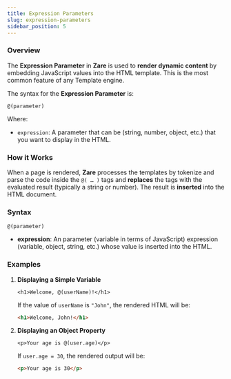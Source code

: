 ```yaml
---
title: Expression Parameters
slug: expression-parameters
sidebar_position: 5
---
```

### **Overview**

The **Expression Parameter** in **Zare** is used to **render dynamic content** by embedding JavaScript values into the HTML template. This is the most common feature of any Template engine.

The syntax for the **Expression Parameter** is:

```zare
@(parameter)
```

Where:

* `expression`: A parameter that can be (string, number, object, etc.) that you want to display in the HTML.

### **How it Works**

When a page is rendered, **Zare** processes the templates by tokenize and parse the code inside the `@( … )` tags and **replaces** the tags with the evaluated result (typically a string or number). The result is **inserted** into the HTML document.

### **Syntax**

```zare
@(parameter)
```

* **expression**: An parameter (variable in terms of JavaScript) expression (variable, object, string, etc.) whose value is inserted into the HTML.

### **Examples**

1. **Displaying a Simple Variable**

   ```zare
   <h1>Welcome, @(userName)!</h1>
   ```

   If the value of `userName` is `"John"`, the rendered HTML will be:

   ```html
   <h1>Welcome, John!</h1>
   ```

2. **Displaying an Object Property**

   ```zare
   <p>Your age is @(user.age)</p>
   ```

   If `user.age = 30`, the rendered output will be:

   ```html
   <p>Your age is 30</p>
   ```

